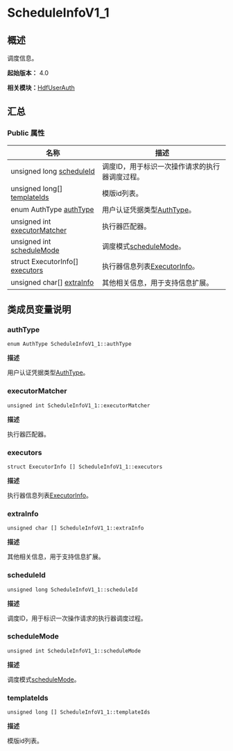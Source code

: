 # ScheduleInfoV1_1


## 概述

调度信息。

**起始版本：** 4.0

**相关模块：**[HdfUserAuth](_hdf_user_auth_v11.md)


## 汇总


### Public 属性

| 名称 | 描述 | 
| -------- | -------- |
| unsigned long [scheduleId](#scheduleid) | 调度ID，用于标识一次操作请求的执行器调度过程。 | 
| unsigned long[] [templateIds](#templateids) | 模版id列表。 | 
| enum AuthType [authType](#authtype) | 用户认证凭据类型[AuthType](_hdf_user_auth_v10.md#authtype)。 | 
| unsigned int [executorMatcher](#executormatcher) | 执行器匹配器。 | 
| unsigned int [scheduleMode](#schedulemode) | 调度模式[scheduleMode](#schedulemode)。 | 
| struct ExecutorInfo[] [executors](#executors) | 执行器信息列表[ExecutorInfo](_executor_info_v10.md)。 | 
| unsigned char[] [extraInfo](#extrainfo) | 其他相关信息，用于支持信息扩展。 | 


## 类成员变量说明


### authType

```
enum AuthType ScheduleInfoV1_1::authType
```

**描述**

用户认证凭据类型[AuthType](_hdf_user_auth_v10.md#authtype)。


### executorMatcher

```
unsigned int ScheduleInfoV1_1::executorMatcher
```

**描述**

执行器匹配器。


### executors

```
struct ExecutorInfo [] ScheduleInfoV1_1::executors
```

**描述**

执行器信息列表[ExecutorInfo](_executor_info_v10.md)。


### extraInfo

```
unsigned char [] ScheduleInfoV1_1::extraInfo
```

**描述**

其他相关信息，用于支持信息扩展。


### scheduleId

```
unsigned long ScheduleInfoV1_1::scheduleId
```

**描述**

调度ID，用于标识一次操作请求的执行器调度过程。


### scheduleMode

```
unsigned int ScheduleInfoV1_1::scheduleMode
```

**描述**

调度模式[scheduleMode](#schedulemode)。


### templateIds

```
unsigned long [] ScheduleInfoV1_1::templateIds
```

**描述**

模版id列表。
